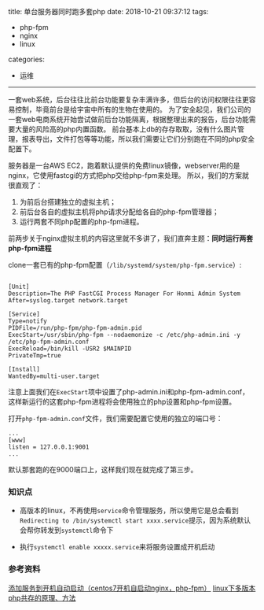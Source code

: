 title: 单台服务器同时跑多套php
date: 2018-10-21 09:37:12
tags:
- php-fpm
- nginx
- linux

categories:
- 运维
---

一套web系统，后台往往比前台功能要复杂丰满许多，但后台的访问权限往往更容易控制，毕竟前台是给宇宙中所有的生物在使用的。
为了安全起见，我们公司的一套web电商系统开始尝试做前后台功能隔离，根据整理出来的报告，后台功能需要大量的风险高的php内置函数。
前台基本上db的存存取取，没有什么图片管理，报表导出，文件打包等等功能，所以我们需要让它们分别跑在不同的php安全配置下。

服务器是一台AWS EC2，跑着默认提供的免费linux镜像，webserver用的是nginx，它使用fastcgi的方式把php交给php-fpm来处理。
所以，我们的方案就很直观了：

1. 为前后台搭建独立的虚拟主机；
2. 前后台各自的虚拟主机将php请求分配给各自的php-fpm管理器；
3. 运行两套不同php配置的php-fpm进程。


前两步关于nginx虚拟主机的内容这里就不多讲了，我们直奔主题：**同时运行两套php-fpm进程**

clone一套已有的php-fpm配置（`/lib/systemd/system/php-fpm.service`）:

```

[Unit]
Description=The PHP FastCGI Process Manager For Honmi Admin System
After=syslog.target network.target

[Service]
Type=notify
PIDFile=/run/php-fpm/php-fpm-admin.pid
ExecStart=/usr/sbin/php-fpm --nodaemonize -c /etc/php-admin.ini -y /etc/php-fpm-admin.conf
ExecReload=/bin/kill -USR2 $MAINPID
PrivateTmp=true

[Install]
WantedBy=multi-user.target
```

注意上面我们在`ExecStart`项中设置了php-admin.ini和php-fpm-admin.conf，这样新运行的这套php-fpm进程将会使用独立的php设置和php-fpm设置。

打开`php-fpm-admin.conf`文件，我们需要配置它使用的独立的端口号：

```
...
[www]
listen = 127.0.0.1:9001
...
```

默认那套跑的在9000端口上，这样我们现在就完成了第三步。

### 知识点

- 高版本的linux，不再使用`service`命令管理服务，所以使用它是总会看到`Redirecting to /bin/systemctl start xxxx.service`提示，因为系统默认会帮你转发到`systemctl`命令下

- 执行`systemctl enable xxxxx.service`来将服务设置成开机启动


### 参考资料

[添加服务到开机自动启动（centos7开机自启动nginx，php-fpm）](https://www.jianshu.com/p/b5fa86d54685)
[linux下多版本php共存的原理、方法](https://www.cnblogs.com/ningskyer/articles/5639276.html)
